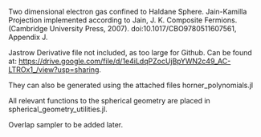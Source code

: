 Two dimensional electron gas confined to Haldane Sphere. Jain-Kamilla Projection implemented according to Jain, J. K. Composite Fermions. (Cambridge University Press, 2007). doi:10.1017/CBO9780511607561, Appendix J.


Jastrow Derivative file not included, as too large for Github. Can be found at: https://drive.google.com/file/d/1e4iLdqPZocUjBpYWN2c49_AC-LTROx1_/view?usp=sharing. 

They can also be generated using the attached files horner_polynomials.jl

All relevant functions to the spherical geometry are placed in spherical_geometry_utilities.jl.

Overlap sampler to be added later.
